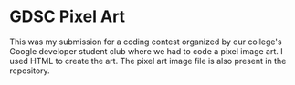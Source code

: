 # GDSC Pixel Art
This was my submission for a coding contest organized by our college's Google developer student club where we had to code a pixel image art. I used HTML to create the art. The pixel art image file is also present in the repository.
